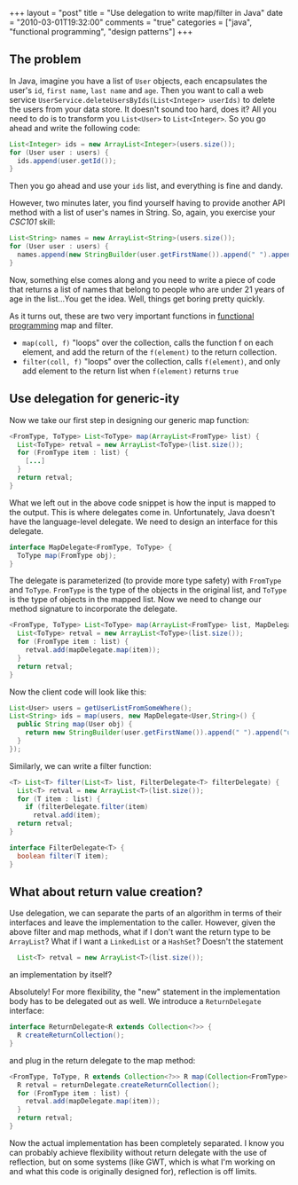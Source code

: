 +++
layout = "post"
title = "Use delegation to write map/filter in Java"
date = "2010-03-01T19:32:00"
comments = "true"
categories = ["java", "functional programming", "design patterns"]
+++

## The problem

In Java, imagine you have a list of `User` objects, each encapsulates the user's `id`, `first name`, `last name` and `age`. Then you want to call a web service `UserService.deleteUsersByIds(List<Integer> userIds)` to delete the users from your data store. It doesn't sound too hard, does it? All you need to do is to transform you `List<User>` to `List<Integer>`. So you go ahead and write the following code:

```java
List<Integer> ids = new ArrayList<Integer>(users.size());
for (User user : users) {
  ids.append(user.getId());
}
```

Then you go ahead and use your `ids` list, and everything is fine and dandy.

However, two minutes later, you find yourself having to provide another API method with a list of user's names in String. So, again, you exercise your *CSC101* skill:

```java
List<String> names = new ArrayList<String>(users.size());
for (User user : users) {
  names.append(new StringBuilder(user.getFirstName()).append(" ").append("user.getLastName()));
}
```

Now, something else comes along and you need to write a piece of code that returns a list of names that belong to people who are under 21 years of age in the list...You get the idea. Well, things get boring pretty quickly.

As it turns out, these are two very important functions in [functional programming](http://en.wikipedia.org/wiki/Functional_programming) map and filter.

* `map(coll, f)` "loops" over the collection, calls the function f on each element, and add the return of the `f(element)` to the return collection.
*  `filter(coll, f)` "loops" over the collection, calls `f(element)`, and only add element to the return list when `f(element)` returns `true`

## Use delegation for generic-ity

Now we take our first step in designing our generic map function:

```java
<FromType, ToType> List<ToType> map(ArrayList<FromType> list) {
  List<ToType> retval = new ArrayList<ToType>(list.size());
  for (FromType item : list) {
    [...]
  }
  return retval;
}
```

What we left out in the above code snippet is how the input is mapped to the output. This is where delegates come in. Unfortunately, Java doesn't have the language-level delegate. We need to design an interface for this delegate.

```java
interface MapDelegate<FromType, ToType> {
  ToType map(FromType obj);
}
```

The delegate is parameterized (to provide more type safety) with `FromType` and `ToType`. `FromType` is the type of the objects in the original list, and `ToType` is the type of objects in the mapped list. Now we need to change our method signature to incorporate the delegate.

```java
<FromType, ToType> List<ToType> map(ArrayList<FromType> list, MapDelegate<FromType, ToType> mapDelegate) {
  List<ToType> retval = new ArrayList<ToType>(list.size());
  for (FromType item : list) {
    retval.add(mapDelegate.map(item));
  }
  return retval;
}
```

Now the client code will look like this:

```java
List<User> users = getUserListFromSomeWhere();
List<String> ids = map(users, new MapDelegate<User,String>() {
  public String map(User obj) {
    return new StringBuilder(user.getFirstName()).append(" ").append("user.getLastName()).toString();
  }
});
```

Similarly, we can write a filter function:
```java
<T> List<T> filter(List<T> list, FilterDelegate<T> filterDelegate) {
  List<T> retval = new ArrayList<T>(list.size());
  for (T item : list) {
    if (filterDelegate.filter(item)
      retval.add(item);
  return retval;
}
```

```java
interface FilterDelegate<T> {
  boolean filter(T item);
}
```

## What about return value creation?

Use delegation, we can separate the parts of an algorithm in terms of their interfaces and leave the implementation to the caller. However, given the above filter and map methods, what if I don't want the return type to be `ArrayList`? What if I want a `LinkedList` or a `HashSet`? Doesn't the statement

```java
  List<T> retval = new ArrayList<T>(list.size());
```

an implementation by itself?

Absolutely! For more flexibility, the "new" statement in the implementation body has to be delegated out as well. We introduce a `ReturnDelegate` interface:

```java
interface ReturnDelegate<R extends Collection<?>> {
  R createReturnCollection();
}
```

and plug in the return delegate to the map method:
```java
<FromType, ToType, R extends Collection<?>> R map(Collection<FromType> coll, MapDelegate<FromType, ToType> mapDelegate, ReturnDelegate<R> returnDelegate) {
  R retval = returnDelegate.createReturnCollection();
  for (FromType item : list) {
    retval.add(mapDelegate.map(item));
  }
  return retval;
}
```

Now the actual implementation has been completely separated. I know you can probably achieve flexibility without return delegate with the use of reflection, but on some systems (like GWT, which is what I'm working on and what this code is originally designed for), reflection is off limits.
